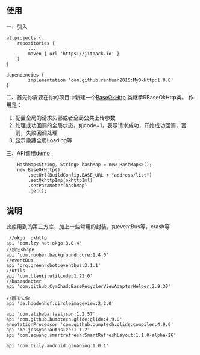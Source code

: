 
## 使用

一、引入

	allprojects {
		repositories {
			...
			maven { url 'https://jitpack.io' }
		}
	}
  
	dependencies {
	        implementation 'com.github.renhuan2015:MyOkHttp:1.0.8'
	}
	

二、首先你需要在你的项目中新建一个[BaseOkHttp](https://github.com/renhuan2015/MyOkHttp/blob/master/app/src/main/java/com/example/administrator/myokhttp/config/BaseOkHttp.java)
类继承RBaseOkHttp类。
作用是：
1. 配置全局的请求头部或者全局公共上传参数
2. 处理成功回调的全局状态，如code=1，表示请求成功，开始成功回调，否则，失败回调处理
3. 显示隐藏全局Loading等

三、API调用[demo](https://github.com/renhuan2015/MyOkHttp/blob/master/app/src/main/java/com/example/administrator/myokhttp/config/Api.java)

      
        HashMap<String, String> hashMap = new HashMap<>();
        new BaseOkHttp()
            .setUrl(BuildConfig.BASE_URL + "address/list")
            .setOkhttpImp(okhttpIml)
            .setParameter(hashMap)
            .get();
      
 ## 说明
 
 此库用到的第三方库，加上一些常用的封装，如eventBus等，crash等
 
     //okgo  okhttp
    api 'com.lzy.net:okgo:3.0.4'
    //按钮shape
    api 'com.noober.background:core:1.4.0'
    //eventBus
    api 'org.greenrobot:eventbus:3.1.1'
    //utils
    api 'com.blankj:utilcode:1.22.0'
    //baseadapter
    api 'com.github.CymChad:BaseRecyclerViewAdapterHelper:2.9.30'

    //圆形头像
    api 'de.hdodenhof:circleimageview:2.2.0'

    api 'com.alibaba:fastjson:1.2.57'
    api 'com.github.bumptech.glide:glide:4.9.0'
    annotationProcessor 'com.github.bumptech.glide:compiler:4.9.0'
    api 'me.jessyan:autosize:1.1.2'
    api 'com.scwang.smartrefresh:SmartRefreshLayout:1.1.0-alpha-26'

    api 'com.billy.android:gloading:1.0.1'
